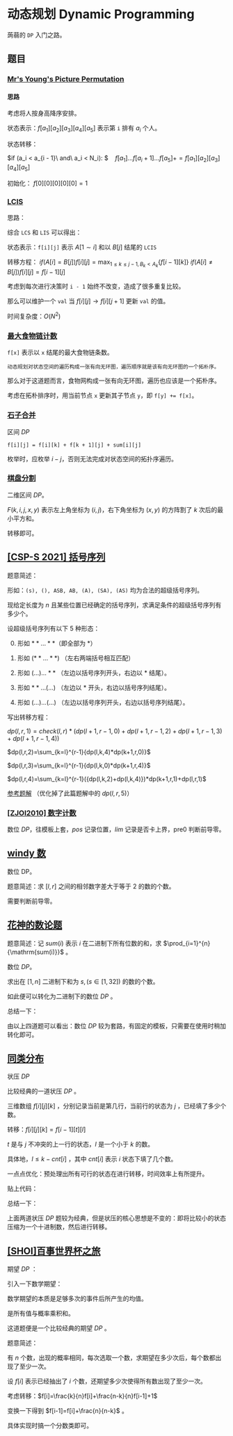# 动态规划 Dynamic Programming

蒟蒻的 `DP` 入门之路。

## 题目

### [Mr's Young's Picture Permutation](https://www.acwing.com/problem/content/273/)

#### 思路

考虑将人按身高降序安排。

状态表示：$f[a_1][a_2][a_3][a_4][a_5]$ 表示第 `i` 排有 $a_i$ 个人。

状态转移：

$if (a_i < a_{i - 1}\ and\ a_i < N_i): $
$\ \ \ f[a_1]\dots f[a_i + 1]\dots f[a_5]+=f[a_1][a_2][a_3][a_4][a_5]$

初始化：
$f[0][0][0][0][0] = 1$

### [LCIS](https://www.acwing.com/problem/content/274/)

思路：

综合 `LCS` 和 `LIS` 可以得出：

状态表示：`f[i][j]` 表示 $A[1 \sim i]$ 和以 $B[j]$ 结尾的 `LCIS`

转移方程：
$if (A[i] = B[j]) f[i][j] = \max_{1\le k\le j - 1,B_k < A_k}{\{f[i - 1][k]\}}$
$if (A[i] \neq B[j]) f[i][j] = f[i - 1][j]$

考虑到每次进行决策时 `i - 1` 始终不改变，造成了很多重复比较。

那么可以维护一个 `val` 当 $f[i][j] \to f[i][j + 1]$ 更新 `val` 的值。

时间复杂度：$O(N^2)$

### [最大食物链计数](https://www.luogu.com.cn/problem/P4017)

`f[x]` 表示以 `x` 结尾的最大食物链条数。

```text
动态规划对状态空间的遍历构成一张有向无环图，遍历顺序就是该有向无环图的一个拓朴序。
```

那么对于这道题而言，食物网构成一张有向无环图，遍历也应该是一个拓朴序。

考虑在拓朴排序时，用当前节点 `x` 更新其子节点 `y`，即 `f[y] += f[x]`。

### [石子合并](https://www.luogu.com.cn/problem/P1880)

区间 $DP$

`f[i][j] = f[i][k] + f[k + 1][j] + sum[i][j]`

枚举时，应枚举 $i-j$，否则无法完成对状态空间的拓扑序遍历。

### [棋盘分割](https://www.luogu.com.cn/problem/P1436)

二维区间 $DP$。

$F(k, i, j, x, y)$ 表示左上角坐标为 $(i, j)$，右下角坐标为 $(x, y)$ 的方阵割了 $k$ 次后的最小平方和。

转移即可。

## [[CSP-S 2021] 括号序列](https://www.luogu.com.cn/problem/P7914)

题意简述：

形如：`(s), (), ASB, AB, (A), (SA), (AS)` 均为合法的超级括号序列。

现给定长度为 $n$ 且某些位置已经确定的括号序列，求满足条件的超级括号序列有多少个。

设超级括号序列有以下 $5$ 种形态：

0. 形如 $**\dots **$（即全部为 $*$）

1. 形如 $(**\dots **)$ （左右两端括号相互匹配）

2. 形如 $(\dots)\dots **$ （左边以括号序列开头，右边以 $*$ 结尾）。

3. 形如 $**\dots (\dots)$ （左边以 $*$ 开头，右边以括号序列结尾）。

4. 形如 $(\dots)\dots(\dots)$ （左边以括号序列开头，右边以括号序列结尾）。

写出转移方程：

$dp(l,r,1)=check(l,r)*(dp(l+1,r-1,0)+dp(l+1,r-1,2)+dp(l+1,r-1,3)+dp(l+1,r-1,4))$

$dp(l,r,2)=\sum_{k=l}^{r-1}{dp(l,k,4)*dp(k+1,r,0)}$

$dp(l,r,3)=\sum_{k=l}^{r-1}{dp(l,k,0)*dp(k+1,r,4)}$

$dp(l,r,4)=\sum_{k=l}^{r-1}({dp(l,k,2)+dp(l,k,4)})*dp(k+1,r,1)+dp(l,r,1)$

[参考题解](https://www.luogu.com.cn/blog/wsyear/solution-p7914) （优化掉了此篇题解中的 $dp(l, r, 5)$）

### [[ZJOI2010] 数字计数](https://www.luogu.com.cn/problem/P2602)

数位 $DP$，往模板上套，$pos$ 记录位置，$lim$ 记录是否卡上界，pre0 判断前导零。

## [windy 数](https://www.luogu.com.cn/problem/P2657)

数位 DP。

题意简述：求 $[l, r]$ 之间的相邻数字差大于等于 $2$ 的数的个数。

需要判断前导零。

## [花神的数论题](https://www.luogu.com.cn/problems/P4317)

题意简述：记 $sum(i)$ 表示 $i$ 在二进制下所有位数的和，求 $\prod_{i=1}^{n}{\mathrm{sum(i)}}$ 。

数位 $DP$。

求出在 $[1, n]$ 二进制下和为 $s, (s\in [1, 32])$ 的数的个数。

如此便可以转化为二进制下的数位 $DP$ 。

总结一下：

由以上四道题可以看出：数位 $DP$ 较为套路，有固定的模板，只需要在使用时稍加转化即可。

## [同类分布](https://www.luogu.com.cn/problems/P )

状压 $DP$

比较经典的一道状压 $DP$ 。

三维数组 $f[i][j][k]$ ，分别记录当前是第几行，当前行的状态为 $j$ ，已经填了多少个数。

转移：$f[i][j][k] = f[i - 1][t][l]$

$t$ 是与 $j$ 不冲突的上一行的状态，$l$ 是一个小于 $k$ 的数。

具体地，$l\le k - cnt[i]$ ，其中 $cnt[i]$ 表示 $i$ 状态下填了几个数。

一点点优化：预处理出所有可行的状态在进行转移，时间效率上有所提升。

贴上代码：

总结一下：

上面两道状压 $DP$ 题较为经典，但是状压的核心思想是不变的：即将比较小的状态压缩为一个十进制数，然后进行转移。

## [[SHOI]百事世界杯之旅](https://www.luogu.com.cn/problem/P1291)

期望 $DP$ ：

引入一下数学期望：

数学期望的本质是足够多次的事件后所产生的均值。

是所有值与概率乘积和。

这道题便是一个比较经典的期望 $DP$ 。

题意简述：

有 $n$ 个数，出现的概率相同，每次选取一个数，求期望在多少次后，每个数都出现了至少一次。

设 $f[i]$ 表示已经抽出了 $i$ 个数，还期望多少次使得所有数出现了至少一次。

考虑转移：$f[i]=\frac{k}{n}f[i]+\frac{n-k}{n}f[i-1]+1$

变换一下得到 $f[i-1]=f[i]+\frac{n}{n-k}$ 。

具体实现时搞一个分数类即可。
